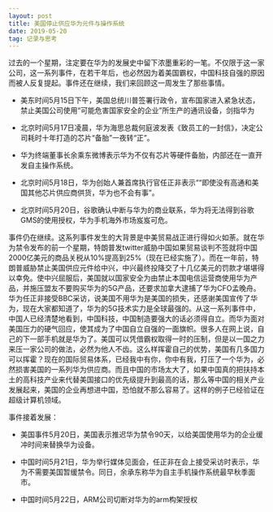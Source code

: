 ```yaml
---
layout: post
title: 美国停止供应华为元件与操作系统
date: 2019-05-20
tag: 记录与思考
---
```


过去的一个星期，注定要在华为的发展史中留下浓墨重彩的一笔。不仅限于这一家公司，这一系列事件，在若干年后，也必然因为着美国霸权，中国科技自强的原因而被人反复提起。事件还在继续，我们来回顾这一周发生了那些事情。

* 美东时间5月15日下午，美国总统川普签署行政令，宣布国家进入紧急状态，禁止美国公司使用“可能危害国家安全的企业”所生产的通讯设备，剑指华为

* 北京时间5月17日凌晨，华为海思总裁何庭波发表《致员工的一封信》，决定公司耗时十年打造的芯片“备胎”一夜转“正”。

* 华为终端董事长余乘东微博表示华为不仅有芯片等硬件备胎，内部还在一直开发自主操作系统。

* 北京时间5月18日，华为创始人兼首席执行官任正非表示““即使没有高通和美国其他芯片供应商供货，华为也不会有事”。

* 北京时间5月20日，谷歌确认中断与华为的商业联系，华为将无法得到谷歌GMS的使用授权，华为手机海外市场岌岌可危。

事件仍在继续。这系列事件发生的大背景是中美贸易战正进行得如火如荼。就在华为禁令发布的前一个星期，特朗普发twitter威胁中国如果贸易谈判不签就将中国2000亿美元的商品关税从10%提高到25%（现在已经实施了）。而在一年前，特朗普威胁禁止美国供应元件给中兴，中兴最终投降交了十几亿美元的罚款才堪堪得以幸免。使中兴屈服后，美国就以国家安全为由禁止本国电信运营商使用华为产品，并施压盟友不要购买华为的5G产品，还要求加拿大逮捕了华为CFO孟晚舟。华为任正非接受BBC采访，说美国不用华为是美国的损失，还感谢美国宣传了华为，现在大家都知道了，华为的5G技术实力是全球最强的。从这一系列事件中，中国人已经清楚地看到，中国科技，中国制造要强大的话必须得自立。而华为面对美国压力的硬气回应，使其成为了中国自立自强的一面旗帜。很多人在网上说，自己的下一部手机就是华为了。美国可以凭借霸权取得一时的压制，但是以一国之力来压一家公司的做法，必然为他人不齿。这么样挥霍自己的优势，美国有几多国力可以挥霍？现在的国际贸易体系，已经我中有你，你中有我，打压了一个华为，必然损害美国的一系列华为供应商。而且中国的市场太大了，如果中国真的把扶持本土的高科技产业来代替美国接口的优先级提升到最高的话，那么等中国的相关产业发展起来，美国的企业再想进中国，恐怕就不那么容易了。这样的例子已经验证在超级计算机领域。

事件接着发展：

* 美国事件5月20日，美国表示推迟华为禁令90天，以给美国使用华为的企业缓冲时间来替换华为设备。

* 中国时间5月21日，华为举行媒体见面会，任正非在会上接受采访时表示，华为不需要美国暂缓禁令。同日，余承东称华为自主手机操作系统最早秋季面市。

* 中国时间5月22日，ARM公司切断对华为的arm构架授权